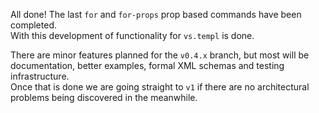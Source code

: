 All done! The last `for` and `for-props` prop based commands have been completed.  
With this development of functionality for `vs.templ` is done.

There are minor features planned for the `v0.4.x` branch, but most will be documentation, better examples, formal XML schemas and testing infrastructure.  
Once that is done we are going straight to `v1` if there are no architectural problems being discovered in the meanwhile.
